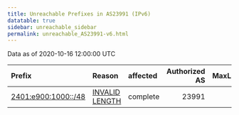```yaml
---
title: Unreachable Prefixes in AS23991 (IPv6)
datatable: true
sidebar: unreachable_sidebar
permalink: unreachable_AS23991-v6.html
---
```


Data as of 2020-10-16 12:00:00 UTC


<div class="datatable-begin"></div>

| Prefix                                                           | Reason                                                                                                        | affected   |   Authorized AS |   MaxLength | Anchor                                       |   unreachable /48s |
|:-----------------------------------------------------------------|:--------------------------------------------------------------------------------------------------------------|:-----------|----------------:|------------:|:---------------------------------------------|-------------------:|
| [2401:e900:1000::/48](https://stat.ripe.net/2401:e900:1000::/48) | [INVALID LENGTH](https://rpki-validator.ripe.net/announcement-preview?asn=AS23991&prefix=2401:e900:1000::/48) | complete   |           23991 |          32 | [APNIC](unreachable_APNIC_RPKI_Root-v6.html) |                  1 |

<div class="datatable-end"></div>
